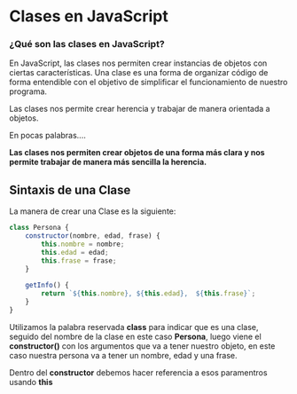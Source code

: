 # Clases en JavaScript

### ¿Qué son las clases en JavaScript?

En JavaScript, las clases nos permiten crear instancias de objetos con ciertas características. Una clase es una forma de organizar código de forma entendible con el objetivo de simplificar el funcionamiento de nuestro programa. 

Las clases nos permite crear herencia y trabajar de manera orientada a objetos.


En pocas palabras.... 

**Las clases nos permiten crear objetos de una forma más clara y nos permite trabajar de manera más sencilla la herencia.**

## Sintaxis de una Clase

La manera de crear una Clase es la siguiente: 

```javascript
class Persona {
	constructor(nombre, edad, frase) {
		this.nombre = nombre;
		this.edad = edad;
		this.frase = frase;
	}
	
	getInfo() {
		return `${this.nombre}, ${this.edad},  ${this.frase}`;
	}
}
```

Utilizamos la palabra reservada **class** para indicar que es una clase, seguido del nombre de la clase en este caso **Persona**, luego viene el **constructor()** con los argumentos que va a tener nuestro objeto, en este caso nuestra persona va a tener un nombre, edad y una frase.

Dentro del **constructor** debemos hacer referencia a esos paramentros usando **this**
